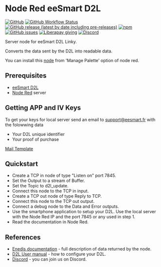 # Node Red eeSmart D2L
[![GitHub](https://img.shields.io/github/license/zehir/node-red-contrib-eesmart-d2l)](https://github.com/Zehir/node-red-contrib-eesmart-d2l/blob/main/LICENSE)
[![GitHub Workflow Status](https://img.shields.io/github/workflow/status/Zehir/node-red-contrib-eesmart-d2l/NPM%20Publish)](https://github.com/Zehir/node-red-contrib-eesmart-d2l/actions)
[![GitHub release (latest by date including pre-releases)](https://img.shields.io/github/v/release/zehir/node-red-contrib-eesmart-d2l?include_prereleases&label=github&sort=semver)](https://github.com/Zehir/node-red-contrib-eesmart-d2l/releases)
[![npm](https://img.shields.io/npm/v/node-red-contrib-eesmart-d2l)](https://www.npmjs.com/package/node-red-contrib-eesmart-d2l)
[![GitHub issues](https://img.shields.io/github/issues/Zehir/node-red-contrib-eesmart-d2l)](https://github.com/Zehir/node-red-contrib-eesmart-d2l/issues)
[![Liberapay giving](https://img.shields.io/liberapay/gives/Zehir)](https://liberapay.com/Zehir)
[![Discord](https://img.shields.io/discord/779386253912047647?label=discord)](https://discord.gg/qTd363NKeu)

Server node for eeSmart D2L Linky.

Converts the data sent by the D2L into readable data.

You can install this [node](https://flows.nodered.org/node/node-red-contrib-eesmart-d2l) from 'Manage Palette' option of node red.

## Prerequisites
- [eeSmart D2L](http://eesmart.fr/modulesd2l/erl-wifi-compteur-linky/)
- [Node Red](https://nodered.org/) server

## Getting APP and IV Keys
To get your keys for local server send an email to [support@eesmart.fr](mailto:support@eesmart.fr) with the folowwing data
- Your D2L unique identifier
- Your proof of purchase

[Mail Template](mailto:support@eesmart.fr?subject=Requesting%20Keys%20for%20local%20server&body=Hello%2C%0D%0A%0D%0AI%20would%20like%20to%20get%20my%20keys%20to%20setup%20a%20local%20server%20for%20my%20D2L.%0D%0AHis%20unique%20ID%20is%3A%20XXXXXXXXXXXX%0D%0AI%20buy%20it%20from%20XXXXXXXXXXX%2C%20you%20will%20find%20my%20bill%20attached.%0D%0A%0D%0ACordially%2C%20XXXXX)

## Quickstart
- Create a TCP in node of type "Listen on" port 7845.
- Set the Output to a stream of Buffer.
- Set the Topic to d2l_update.
- Connect this node to the TCP in input.
- Create a TCP out node of type Reply to TCP.
- Connect this node to the TCP out output.
- Connect a debug node to the Data and Error outputs.
- Use the smartphone application to setup your D2L. Use the local server with the Node Red IP and the port 7845 or any used in step 1.
- Read the documentation in Node Red.

## References
- [Enedis documentation](https://www.enedis.fr/sites/default/files/Enedis-NOI-CPT_54E.pdf) - full description of data returned by the node.
- [D2L User manual](http://eesmart.fr/wp-content/uploads/eeSmart-D2L-Notice-dinstallation.pdf) - how to configure your D2L.
- [Discord](https://discord.gg/qTd363NKeu) - you can join us on Discord.